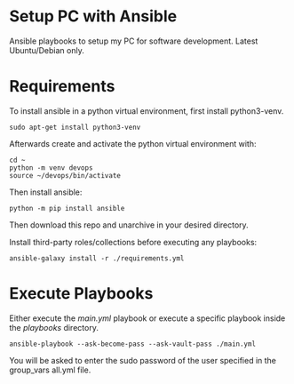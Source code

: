 # Setup PC with Ansible

Ansible playbooks to setup my PC for software development. Latest Ubuntu/Debian only. 

# Requirements

To install ansible in a python virtual environment, first install python3-venv.

```
sudo apt-get install python3-venv
```
Afterwards create and activate the python virtual environment with:

```
cd ~ 
python -m venv devops
source ~/devops/bin/activate
```

Then install ansible:

```
python -m pip install ansible
```

Then download this repo and unarchive in your desired directory.

Install third-party roles/collections before executing any playbooks:

```
ansible-galaxy install -r ./requirements.yml
```


# Execute Playbooks

Either execute the *main.yml* playbook or execute a specific playbook inside the *playbooks* directory.

```
ansible-playbook --ask-become-pass --ask-vault-pass ./main.yml
```

You will be asked to enter the sudo password of the user specified in the group_vars all.yml file.
